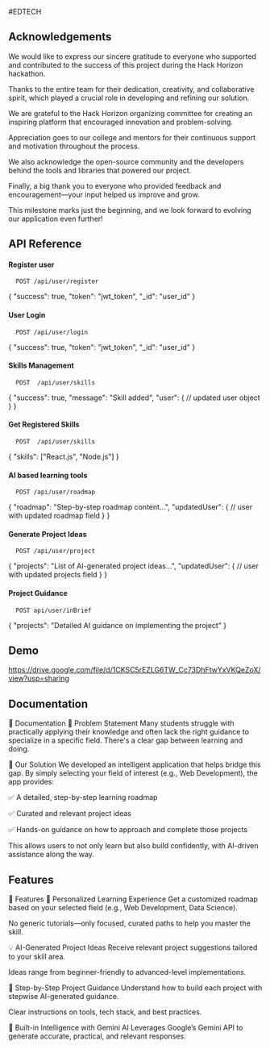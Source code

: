 #EDTECH
## Acknowledgements

 We would like to express our sincere gratitude to everyone who supported and contributed to the success of this project during the Hack Horizon hackathon.

Thanks to the entire team for their dedication, creativity, and collaborative spirit, which played a crucial role in developing and refining our solution.

We are grateful to the Hack Horizon organizing committee for creating an inspiring platform that encouraged innovation and problem-solving.

Appreciation goes to our college and mentors for their continuous support and motivation throughout the process.

We also acknowledge the open-source community and the developers behind the tools and libraries that powered our project.

Finally, a big thank you to everyone who provided feedback and encouragement—your input helped us improve and grow.

This milestone marks just the beginning, and we look forward to evolving our application even further!

## API Reference

#### Register user

```http
  POST /api/user/register
```
{
  "success": true,
  "token": "jwt_token",
  "_id": "user_id"
}

#### User Login

```http
  POST /api/user/login
```
{
  "success": true,
  "token": "jwt_token",
  "_id": "user_id"
}

#### Skills Management
```http
  POST  /api/user/skills
```
{
  "success": true,
  "message": "Skill added",
  "user": {
    // updated user object
  }
}

#### Get Registered Skills
```http
  POST  /api/user/skills
```
{
  "skills": ["React.js", "Node.js"]
}


#### AI based learning tools
```http
  POST /api/user/roadmap
```
{
  "roadmap": "Step-by-step roadmap content...",
  "updatedUser": {
    // user with updated roadmap field
  }
}

#### Generate Project Ideas
```http
  POST /api/user/project
```
{
  "projects": "List of AI-generated project ideas...",
  "updatedUser": {
    // user with updated projects field
  }
}

#### Project Guidance
```http
  POST api/user/inBrief
```
{
  "projects": "Detailed AI guidance on implementing the project"
}











## Demo
https://drive.google.com/file/d/1CKSC5rEZLG6TW_Cc73DhFtwYxVKQeZoX/view?usp=sharing
## Documentation

📘 Documentation
🧠 Problem Statement
Many students struggle with practically applying their knowledge and often lack the right guidance to specialize in a specific field. There's a clear gap between learning and doing.

🚀 Our Solution
We developed an intelligent application that helps bridge this gap. By simply selecting your field of interest (e.g., Web Development), the app provides:

✅ A detailed, step-by-step learning roadmap

✅ Curated and relevant project ideas

✅ Hands-on guidance on how to approach and complete those projects

This allows users to not only learn but also build confidently, with AI-driven assistance along the way.

## Features

🌟 Features
🎯 Personalized Learning Experience
Get a customized roadmap based on your selected field (e.g., Web Development, Data Science).

No generic tutorials—only focused, curated paths to help you master the skill.

💡 AI-Generated Project Ideas
Receive relevant project suggestions tailored to your skill area.

Ideas range from beginner-friendly to advanced-level implementations.

📘 Step-by-Step Project Guidance
Understand how to build each project with stepwise AI-generated guidance.

Clear instructions on tools, tech stack, and best practices.

🧠 Built-in Intelligence with Gemini AI
Leverages Google’s Gemini API to generate accurate, practical, and relevant responses.
